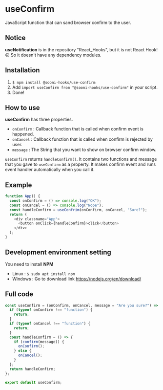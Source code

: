 # useConfirm
JavaScript function that can sand browser confirm to the user.

## Notice
**useNotification** is in the repository "React_Hooks", but it is not React Hook!🙃 So it doesn't have any dependency modules.

## Installation
1. `$ npm install @sooni-hooks/use-confirm`
2. Add `import useConfirm from "@sooni-hooks/use-confirm"` in your script.
3. Done!

## How to use
**useConfirm** has three properties.
- `onConfirm` : Callback function that is called when confirm event is happened.
- `onCancel` : Callback function that is called when confirm is rejected by user.
- `message` : The String that you want to show on browser confirm window.

`useConfirm` returns `handleConfirm()`. It contains two functions and message that you gave to `useConfirm` as a property. It makes confirm event and runs event handler automatically when you call it.

## Example
```js
function App() {
  const onConfirm = () => console.log("OK");
  const onCancel = () => console.log("Nope");
  const handleConfirm = useConfrim(onConfirm, onCancel, "Sure?");
  return (
    <div classname="App">
      <button onClick={handleConfirm}>click</button>
    </div>
  );
}
```

## Development environment setting

You need to install **NPM**
- Linux : `$ sudo apt install npm`
- Windows : Go to download link https://nodejs.org/en/download/

## Full code
```js
const useConfirm = (onConfirm, onCancel, message = "Are you sure?") => {
  if (typeof onConfirm !== "function") {
    return;
  }
  if (typeof onCancel !== "function") {
    return;
  }
  const handleConfirm = () => {
    if (confirm(message)) {
      onConfirm();
    } else {
      onCancel();
    }
  };
  return handleConfirm;
};

export default useConfirm;
```